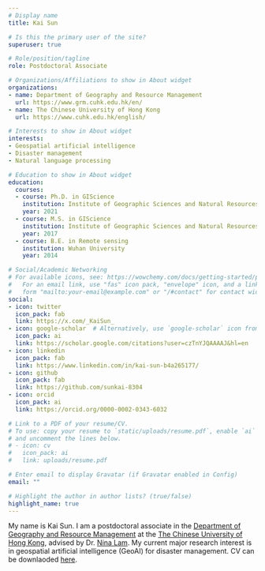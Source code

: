 ```yaml
---
# Display name
title: Kai Sun

# Is this the primary user of the site?
superuser: true

# Role/position/tagline
role: Postdoctoral Associate

# Organizations/Affiliations to show in About widget
organizations:
- name: Department of Geography and Resource Management
  url: https://www.grm.cuhk.edu.hk/en/
- name: The Chinese University of Hong Kong
  url: https://www.cuhk.edu.hk/english/

# Interests to show in About widget
interests:
- Geospatial artificial intelligence
- Disaster management
- Natural language processing

# Education to show in About widget
education:
  courses:
  - course: Ph.D. in GIScience
    institution: Institute of Geographic Sciences and Natural Resources Research, CAS
    year: 2021
  - course: M.S. in GIScience
    institution: Institute of Geographic Sciences and Natural Resources Research, CAS
    year: 2017
  - course: B.E. in Remote sensing
    institution: Wuhan University
    year: 2014

# Social/Academic Networking
# For available icons, see: https://wowchemy.com/docs/getting-started/page-builder/#icons
#   For an email link, use "fas" icon pack, "envelope" icon, and a link in the
#   form "mailto:your-email@example.com" or "/#contact" for contact widget.
social:
- icon: twitter
  icon_pack: fab
  link: https://x.com/_KaiSun_
- icon: google-scholar  # Alternatively, use `google-scholar` icon from `ai` icon pack
  icon_pack: ai
  link: https://scholar.google.com/citations?user=czTnYJQAAAAJ&hl=en
- icon: linkedin
  icon_pack: fab
  link: https://www.linkedin.com/in/kai-sun-b4a265177/
- icon: github
  icon_pack: fab
  link: https://github.com/sunkai-8304
- icon: orcid
  icon_pack: ai
  link: https://orcid.org/0000-0002-0343-6032

# Link to a PDF of your resume/CV.
# To use: copy your resume to `static/uploads/resume.pdf`, enable `ai` icons in `params.toml`, 
# and uncomment the lines below.
# - icon: cv
#   icon_pack: ai
#   link: uploads/resume.pdf

# Enter email to display Gravatar (if Gravatar enabled in Config)
email: ""

# Highlight the author in author lists? (true/false)
highlight_name: true
---
```


My name is Kai Sun. I am a postdoctoral associate in the [Department of Geography and Resource Management](https://www.grm.cuhk.edu.hk/en/) at the [The Chinese University of Hong Kong](https://www.cuhk.edu.hk/english/), advised by Dr. [Nina Lam](https://www.grm.cuhk.edu.hk/en/profile/prof-nina-lam-siu-ngan/). My current major research interest is in geospatial artificial intelligence (GeoAI) for disaster management. CV can be downlaoded [here](https://github.com/sunkai-8304/papers/blob/main/CV_KaiSun20240409.pdf).
